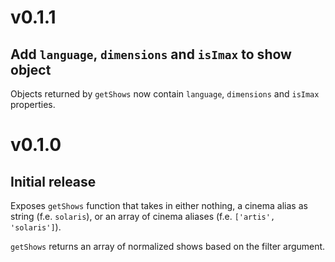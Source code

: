 # v0.1.1
## Add `language`, `dimensions` and `isImax` to show object

Objects returned by `getShows` now contain `language`, `dimensions` and `isImax` properties.

<!-- -->

# v0.1.0
## Initial release

Exposes `getShows` function that takes in either nothing, a cinema alias as string (f.e. `solaris`), or an array of cinema aliases (f.e. `['artis', 'solaris']`).

`getShows` returns an array of normalized shows based on the filter argument.
